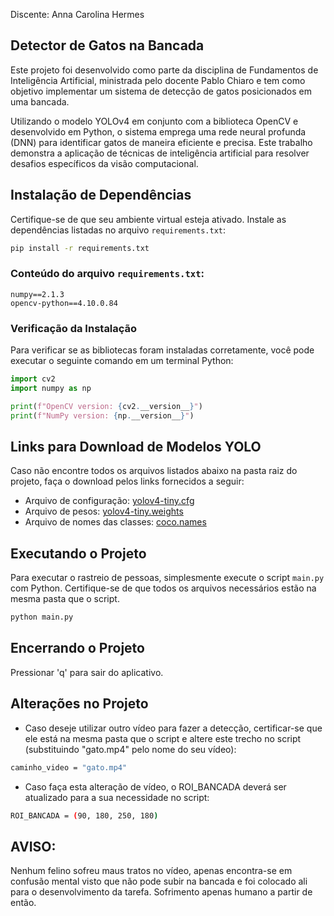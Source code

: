 ﻿Discente: Anna Carolina Hermes

## Detector de Gatos na Bancada

Este projeto foi desenvolvido como parte da disciplina de Fundamentos de Inteligência Artificial, ministrada pelo docente Pablo Chiaro e tem como objetivo implementar um sistema de detecção de gatos posicionados em uma bancada.

Utilizando o modelo YOLOv4 em conjunto com a biblioteca OpenCV e desenvolvido em Python, o sistema emprega uma rede neural profunda (DNN) para identificar gatos de maneira eficiente e precisa. Este trabalho demonstra a aplicação de técnicas de inteligência artificial para resolver desafios específicos da visão computacional.


## Instalação de Dependências

Certifique-se de que seu ambiente virtual esteja ativado. Instale as dependências listadas no arquivo `requirements.txt`:

```bash
pip install -r requirements.txt
```

### Conteúdo do arquivo `requirements.txt`:

```text
numpy==2.1.3
opencv-python==4.10.0.84
```

### Verificação da Instalação

Para verificar se as bibliotecas foram instaladas corretamente, você pode executar o seguinte comando em um terminal Python:

```python
import cv2
import numpy as np

print(f"OpenCV version: {cv2.__version__}")
print(f"NumPy version: {np.__version__}")
```

## Links para Download de Modelos YOLO
Caso não encontre todos os arquivos listados abaixo na pasta raiz do projeto, faça o download pelos links fornecidos a seguir:

- Arquivo de configuração: [yolov4-tiny.cfg](https://github.com/Tianxiaomo/pytorch-YOLOv4/blob/master/cfg/yolov4-tiny.cfg)
- Arquivo de pesos: [yolov4-tiny.weights](https://github.com/AlexeyAB/darknet/releases/download/darknet_yolo_v4_pre/yolov4-tiny.weights)
- Arquivo de nomes das classes: [coco.names](https://github.com/pjreddie/darknet/blob/master/data/coco.names)


## Executando o Projeto

Para executar o rastreio de pessoas, simplesmente execute o script `main.py` com Python. Certifique-se de que todos os arquivos necessários estão na mesma pasta que o script.

```bash
python main.py
```

## Encerrando o Projeto

Pressionar 'q' para sair do aplicativo.


## Alterações no Projeto

- Caso deseje utilizar outro vídeo para fazer a detecção, certificar-se que ele está na mesma pasta que o script e altere este trecho no script (substituindo "gato.mp4" pelo nome do seu vídeo):
```bash
caminho_video = "gato.mp4"
```
- Caso faça esta alteração de vídeo, o ROI_BANCADA deverá ser atualizado para a sua necessidade no script:
```bash
ROI_BANCADA = (90, 180, 250, 180)
```

## AVISO:

Nenhum felino sofreu maus tratos no vídeo, apenas encontra-se em confusão mental visto que não pode subir na bancada e foi colocado ali para o desenvolvimento da tarefa. Sofrimento apenas humano a partir de então.
